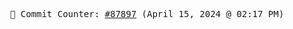 <p align="center">
    <samp>
        📮 Commit Counter: <a href="https://github.com/Javascript-void0/Javascript-void0/commits/main">#87897</a> (April 15, 2024 @ 02:17 PM)
    </samp>
</p>